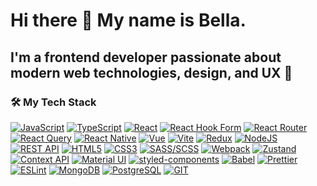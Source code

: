 # Hi there 👋 My name is Bella.

## I'm a frontend developer passionate about modern web technologies, design, and UX 🌿

### 🛠️ My Tech Stack

[![JavaScript](https://img.shields.io/badge/JavaScript-ES6-yellow)](https://developer.mozilla.org/docs/Web/JavaScript)
[![TypeScript](https://img.shields.io/badge/TypeScript-5.2-blue)](https://typescriptlang.org)
[![React](https://img.shields.io/badge/React-18-61DAFB)](https://react.dev)
[![React Hook Form](https://img.shields.io/badge/React_Hook_Form-7.0-pink)](https://react-hook-form.com)
[![React Router](https://img.shields.io/badge/React_Router-6.0-red)](https://reactrouter.com)
[![React Query](https://img.shields.io/badge/React_Query-TanStack-FF4154)](https://tanstack.com/query/latest)
[![React Native](https://img.shields.io/badge/React_Native-0.73-61DAFB)](https://reactnative.dev)
[![Vue](https://img.shields.io/badge/Vue-3.0-42b883)](https://vuejs.org)
[![Vite](https://img.shields.io/badge/Vite-5.0-orange)](https://vitejs.dev)
[![Redux](https://img.shields.io/badge/Redux-Toolkit-764ABC)](https://redux-toolkit.js.org)
[![NodeJS](https://img.shields.io/badge/Node.js-20.0-green)](https://nodejs.org)
[![REST API](https://img.shields.io/badge/REST_API-Design-blueviolet)](https://restfulapi.net)
[![HTML5](https://img.shields.io/badge/HTML5-Structure-E34F26)](https://developer.mozilla.org/docs/Web/Guide/HTML/HTML5)
[![CSS3](https://img.shields.io/badge/CSS3-Style-1572B6)](https://developer.mozilla.org/docs/Web/CSS)
[![SASS/SCSS](https://img.shields.io/badge/SASS/SCSS-Preprocessor-CC6699)](https://sass-lang.com)
[![Webpack](https://img.shields.io/badge/Webpack-5.0-8DD6F9)](https://webpack.js.org)
[![Zustand](https://img.shields.io/badge/Zustand-State_Management-764ABC)](https://zustand-demo.pmnd.rs)
[![Context API](https://img.shields.io/badge/Context_API-React-61DAFB)](https://react.dev/reference/react/useContext)
[![Material UI](https://img.shields.io/badge/Material_UI-5.0-007FFF)](https://mui.com)
[![styled-components](https://img.shields.io/badge/styled_components-6.0-DB7093)](https://styled-components.com)
[![Babel](https://img.shields.io/badge/Babel-7.0-F9DC3E)](https://babeljs.io)
[![Prettier](https://img.shields.io/badge/Prettier-Code_Formatter-F7B93E)](https://prettier.io)
[![ESLint](https://img.shields.io/badge/ESLint-Linter-4B32C3)](https://eslint.org)
[![MongoDB](https://img.shields.io/badge/MongoDB(Mongoose)-Database-47A248)](https://mongoosejs.com)
[![PostgreSQL](https://img.shields.io/badge/PostgreSQL-Database-336791)](https://www.postgresql.org)
[![GIT](https://img.shields.io/badge/GIT-Version_Control-F05032)](https://git-scm.com)

